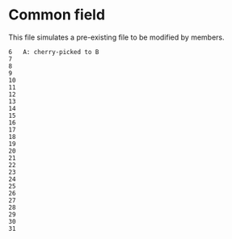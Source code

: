 Common field
===

This file simulates a pre-existing file to be modified by members.
```
6   A: cherry-picked to B
7
8
9
10
11
12
13
14
15
16
17
18
19
20
21
22
23
24
25
26
27
28
29
30
31
```
